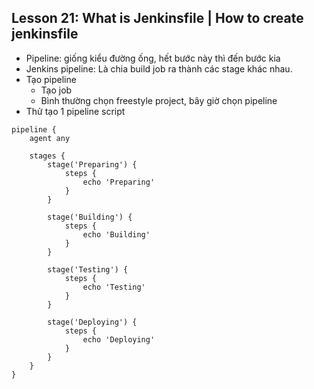 ## Lesson 21: What is Jenkinsfile | How to create jenkinsfile
- Pipeline: giống kiểu đường ống, hết bước này thì đến bước kia
- Jenkins pipeline: Là chia build job ra thành các stage khác nhau.
- Tạo pipeline
    - Tạo job
    - Bình thường chọn freestyle project, bây giờ chọn pipeline
- Thử tạo 1 pipeline script
```
pipeline {
    agent any

    stages {
        stage('Preparing') {
            steps {
                echo 'Preparing'
            }
        }
        
        stage('Building') {
            steps {
                echo 'Building'
            }
        }
        
        stage('Testing') {
            steps {
                echo 'Testing'
            }
        }
        
        stage('Deploying') {
            steps {
                echo 'Deploying'
            }
        }
    }
}
```